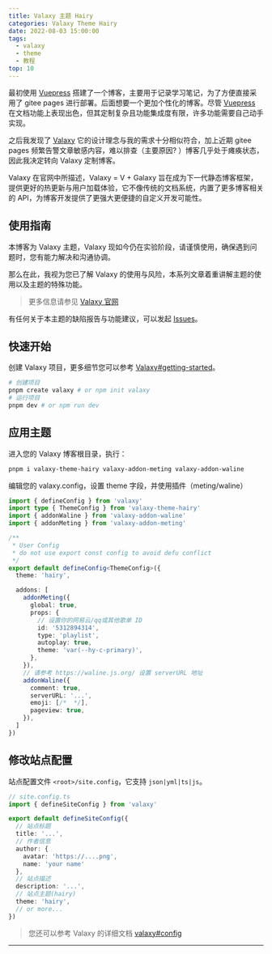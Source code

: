 ```yaml
---
title: Valaxy 主题 Hairy
categories: Valaxy Theme Hairy
date: 2022-08-03 15:00:00
tags:
  - valaxy
  - theme
  - 教程
top: 10
---
```


<HairyImage class="rounded w-full h-150" fit="contain" src="/preview.png" />

最初使用 [Vuepress](https://www.vuepress.cn/) 搭建了一个博客，主要用于记录学习笔记，为了方便直接采用了 gitee pages 进行部署。后面想要一个更加个性化的博客。尽管 [Vuepress](https://www.vuepress.cn/) 在文档功能上表现出色，但其定制复杂且功能集成度有限，许多功能需要自己动手实现。

之后我发现了 [Valaxy](https://valaxy.site/) 它的设计理念与我的需求十分相似符合，加上近期 gitee pages 频繁告警文章敏感内容，难以排查（主要原因? ）博客几乎处于瘫痪状态，因此我决定转向 Valaxy 定制博客。

Valaxy 在官网中所描述，Valaxy = V + Galaxy 旨在成为下一代静态博客框架，提供更好的热更新与用户加载体验，它不像传统的文档系统，内置了更多博客相关的 API，为博客开发提供了更强大更便捷的自定义开发可能性。

<!-- more -->

<HairyImageGroup row="150px">
  <HairyImage src="https://user-images.githubusercontent.com/49724027/182445245-e4e0fcab-24fc-4cfa-9756-8cba44a4f6bb.png" />
  <HairyImage src="https://user-images.githubusercontent.com/49724027/182445323-5f7870e8-f21c-4bc5-ac87-a566e4b01c97.png" />
  <HairyImage src="https://user-images.githubusercontent.com/49724027/182445732-9678e9e9-3b6d-470b-b4c4-9b632b4984a0.png" />
  <HairyImage src="https://user-images.githubusercontent.com/49724027/182445776-148b6fed-c2db-4821-b57f-7fab053c87ca.png" />
  <HairyImage src="https://user-images.githubusercontent.com/49724027/182445825-2a036954-b604-4037-b21c-bdcb9b2182a2.png" />
  <HairyImage src="https://user-images.githubusercontent.com/49724027/182445873-19270c4c-bee6-4652-b7ac-7a5ebf2565a9.png" />
  <HairyImage src="https://user-images.githubusercontent.com/49724027/182446015-021eb02f-570d-4c3c-8801-c02343ced0b8.png" />
</HairyImageGroup>

## 使用指南

本博客为 Valaxy 主题，Valaxy 现如今仍在实验阶段，请谨慎使用，确保遇到问题时，您有能力解决和沟通协调。

那么在此，我视为您已了解 Valaxy 的使用与风险，本系列文章着重讲解主题的使用以及主题的特殊功能。

> 更多信息请参见 [Valaxy 官网](https://valaxy.site/)

有任何关于本主题的缺陷报告与功能建议，可以发起 [Issues](https://github.com/hairyf/valaxy-theme-hairy/issues)。

## 快速开始

创建 Valaxy 项目，更多细节您可以参考 [Valaxy#getting-started](https://valaxy.site/guide/getting-started)。

```sh
# 创建项目
pnpm create valaxy # or npm init valaxy
# 运行项目
pnpm dev # or npm run dev
```

## 应用主题

进入您的 Valaxy 博客根目录，执行：

```sh
pnpm i valaxy-theme-hairy valaxy-addon-meting valaxy-addon-waline
```

编辑您的 valaxy.config，设置 theme 字段，并使用插件（meting/waline）

```ts
import { defineConfig } from 'valaxy'
import type { ThemeConfig } from 'valaxy-theme-hairy'
import { addonWaline } from 'valaxy-addon-waline'
import { addonMeting } from 'valaxy-addon-meting'

/**
 * User Config
 * do not use export const config to avoid defu conflict
 */
export default defineConfig<ThemeConfig>({
  theme: 'hairy',

  addons: [
    addonMeting({
      global: true,
      props: {
        // 设置你的网易云/qq或其他歌单 ID
        id: '5312894314',
        type: 'playlist',
        autoplay: true,
        theme: 'var(--hy-c-primary)',
      },
    }),
    // 请参考 https://waline.js.org/ 设置 serverURL 地址
    addonWaline({
      comment: true,
      serverURL: '...',
      emoji: [/*  */],
      pageview: true,
    }),
  ]
})
```

## 修改站点配置

站点配置文件 `<root>/site.config`，它支持 `json|yml|ts|js`。

```ts
// site.config.ts
import { defineSiteConfig } from 'valaxy'

export default defineSiteConfig({
  // 站点标题
  title: '...',
  // 作者信息
  author: {
    avatar: 'https://....png',
    name: 'your name'
  },
  // 站点描述
  description: '...',
  // 站点主题(hairy)
  theme: 'hairy',
  // or more...
})
```

> 您还可以参考 Valaxy 的详细文档 [valaxy#config](https://valaxy.site/guide/getting-started)

---
